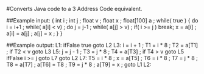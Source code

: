 #Converts Java code to a 3 Address Code equivalent. 

##Example input:
{
    int i ; int j ; float v ; float x ; float[100] a ;
    while( true ) {
        do i = i+1 ; while( a[i] < v) ;
        do j = j-1 ; while( a[j] > v) ;
        if( i >= j ) break;
        x = a[i] ; a[i] = a[j] ; a[j] = x ;
    }
}

##Example output:
L1:
 ifFalse true  goto L2
L3:
 i = i + 1 ;
 T1 = i * 8 ;
 T2 = a[T1] ;
 if T2 < v  goto L3
L5:
 j = j - 1 ;
 T3 = j * 8 ;
 T4 = a[T3] ;
 if T4 > v  goto L5
 ifFalse i >= j  goto L7
 goto L2
L7:
 T5 = i * 8 ;
 x = a[T5] ;
 T6 = i * 8 ;
 T7 = j * 8 ;
 T8 = a[T7] ;
 a[T6] = T8 ;
 T9 = j * 8 ;
 a[T9] = x ;
 goto L1
L2:
